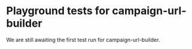 # Playground tests for campaign-url-builder
We are still awaiting the first test run for campaign-url-builder.
